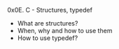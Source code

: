 0x0E. C - Structures, typedef

 - What are structures?
 - When, why and how to use them
 - How to use typedef?
